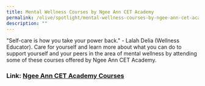 ```yaml
---
title: Mental Wellness Courses by Ngee Ann CET Academy
permalink: /olive/spotlight/mental-wellness-courses-by-ngee-ann-cet-academy/
description: ""
---
```

"Self-care is how you take your power back." - Lalah Delia (Wellness Educator). Care for yourself and learn more about what you can do to support yourself and your peers in the area of mental wellness by attending some of these courses offered by Ngee Ann CET Academy.

### Link: [Ngee Ann CET Academy Courses](https://www.cet.np.edu.sg/)